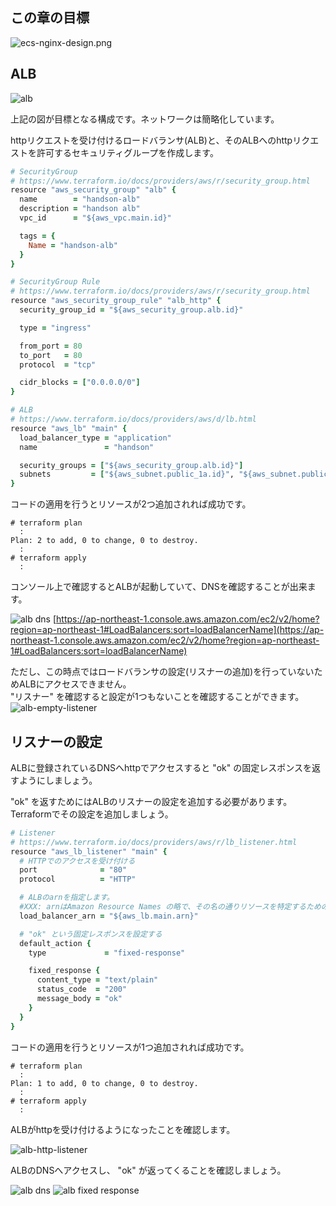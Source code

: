 ## この章の目標
![ecs-nginx-design.png](imgs/ecs-nginx-design.png)

## ALB
![alb](imgs/alb-http-pong.png)

上記の図が目標となる構成です。ネットワークは簡略化しています。  

httpリクエストを受け付けるロードバランサ(ALB)と、そのALBへのhttpリクエストを許可するセキュリティグループを作成します。

```ruby
# SecurityGroup
# https://www.terraform.io/docs/providers/aws/r/security_group.html
resource "aws_security_group" "alb" {
  name        = "handson-alb"
  description = "handson alb"
  vpc_id      = "${aws_vpc.main.id}"

  tags = {
    Name = "handson-alb"
  }
}

# SecurityGroup Rule
# https://www.terraform.io/docs/providers/aws/r/security_group.html
resource "aws_security_group_rule" "alb_http" {
  security_group_id = "${aws_security_group.alb.id}"

  type = "ingress"

  from_port = 80
  to_port   = 80
  protocol  = "tcp"

  cidr_blocks = ["0.0.0.0/0"]
}

# ALB
# https://www.terraform.io/docs/providers/aws/d/lb.html
resource "aws_lb" "main" {
  load_balancer_type = "application"
  name               = "handson"

  security_groups = ["${aws_security_group.alb.id}"]
  subnets         = ["${aws_subnet.public_1a.id}", "${aws_subnet.public_1c.id}", "${aws_subnet.public_1d.id}"]
}
```

コードの適用を行うとリソースが2つ追加されれば成功です。
```console
# terraform plan
  :
Plan: 2 to add, 0 to change, 0 to destroy.
  :
# terraform apply
  :
```

コンソール上で確認するとALBが起動していて、DNSを確認することが出来ます。

![alb dns](imgs/alb-dns.png)
[https://ap-northeast-1.console.aws.amazon.com/ec2/v2/home?region=ap-northeast-1#LoadBalancers:sort=loadBalancerName](https://ap-northeast-1.console.aws.amazon.com/ec2/v2/home?region=ap-northeast-1#LoadBalancers:sort=loadBalancerName)

ただし、この時点ではロードバランサの設定(リスナーの追加)を行っていないためALBにアクセスできません。  
"リスナー" を確認すると設定が1つもないことを確認することができます。
![alb-empty-listener](imgs/alb-empty-listener.png)

## リスナーの設定
ALBに登録されているDNSへhttpでアクセスすると "ok" の固定レスポンスを返すようにしましょう。  

"ok" を返すためにはALBのリスナーの設定を追加する必要があります。  
Terraformでその設定を追加しましょう。

```ruby
# Listener
# https://www.terraform.io/docs/providers/aws/r/lb_listener.html
resource "aws_lb_listener" "main" {
  # HTTPでのアクセスを受け付ける
  port              = "80"
  protocol          = "HTTP"

  # ALBのarnを指定します。
  #XXX: arnはAmazon Resource Names の略で、その名の通りリソースを特定するための一意な名前(id)です。
  load_balancer_arn = "${aws_lb.main.arn}"

  # "ok" という固定レスポンスを設定する
  default_action {
    type             = "fixed-response"

    fixed_response {
      content_type = "text/plain"
      status_code  = "200"
      message_body = "ok"
    }
  }
}
```

コードの適用を行うとリソースが1つ追加されれば成功です。
```console
# terraform plan
  :
Plan: 1 to add, 0 to change, 0 to destroy.
  :
# terraform apply
  :
```

ALBがhttpを受け付けるようになったことを確認します。

![alb-http-listener](imgs/alb-http-listener.png)

ALBのDNSへアクセスし、 "ok" が返ってくることを確認しましょう。

![alb dns](imgs/alb-dns.png)
![alb fixed response](imgs/alb-fixed-response.png)
